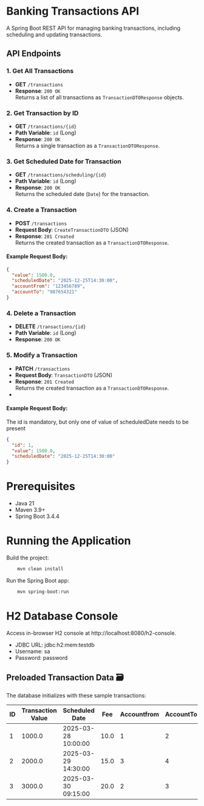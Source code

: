 # Banking Transactions API

A Spring Boot REST API for managing banking transactions, including scheduling and updating transactions.

## API Endpoints

### 1. Get All Transactions
- **GET** `/transactions`
- **Response**: `200 OK`  
  Returns a list of all transactions as `TransactionDTOResponse` objects.

### 2. Get Transaction by ID
- **GET** `/transactions/{id}`
- **Path Variable**: `id` (Long)
- **Response**: `200 OK`  
  Returns a single transaction as a `TransactionDTOResponse`.

### 3. Get Scheduled Date for Transaction
- **GET** `/transactions/scheduling/{id}`
- **Path Variable**: `id` (Long)
- **Response**: `200 OK`  
  Returns the scheduled date (`Date`) for the transaction.

### 4. Create a Transaction
- **POST** `/transactions`
- **Request Body**: `CreateTransactionDTO` (JSON)
- **Response**: `201 Created`  
  Returns the created transaction as a `TransactionDTOResponse`.

#### Example Request Body:
```json
{
  "value": 1500.0,
  "scheduledDate": "2025-12-25T14:30:00",
  "accountFrom": "123456789",
  "accountTo": "987654321"
}
```
### 4. Delete a Transaction
- **DELETE** `/transactions/{id}`
- **Path Variable**: `id` (Long)
- **Response**: `200 OK`  

### 5. Modify a Transaction
- **PATCH** `/transactions`
- **Request Body**: `TransactionDTO` (JSON)
- **Response**: `201 Created`  
  Returns the created transaction as a `TransactionDTOResponse`.
- 
#### Example Request Body:
The id is mandatory, but only one of value of scheduledDate needs to be present
```json
{
  "id": 1,
  "value": 1500.0,
  "scheduledDate": "2025-12-25T14:30:00"
}
``` 

# Prerequisites
- Java 21
- Maven 3.9+
- Spring Boot 3.4.4

# Running  the Application

Build the project:

```bash
    mvn clean install
```
Run the Spring Boot app:

```bash
    mvn spring-boot:run
```
# H2 Database Console
Access in-browser H2 console at http://localhost:8080/h2-console.

- JDBC URL: jdbc:h2:mem:testdb
- Username: sa
- Password: password


## Preloaded Transaction Data 🗃️
The database initializes with these sample transactions:

| ID | Transaction Value | Scheduled Date       | Fee  | Accountfrom | AccountTo |
|----|-------------------|----------------------|------|-------------|-----------|
| 1  | 1000.0            | 2025-03-28 10:00:00 | 10.0 | 1           | 2         |
| 2  | 2000.0            | 2025-03-29 14:30:00 | 15.0 | 3           | 4         |
| 3  | 3000.0            | 2025-03-30 09:15:00 | 20.0 | 2           | 3         |